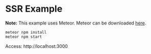 # SSR Example

**Note:** This example uses Meteor. Meteor can be downloaded [here](https://www.meteor.com/install).

```
meteor npm install
meteor npm start
```

Access: http://localhost:3000
